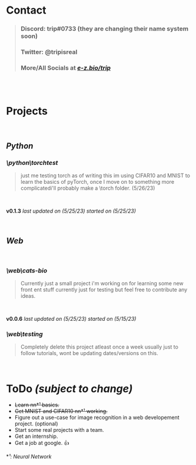 # **Contact**

> ### Discord: trip#0733 (they are changing their name system soon)
> ### Twitter: @tripisreal
> ### More/All Socials at *[e-z.bio/trip](https://e-z.bio/trip)*

<br>
<br>

# **Projects**

<br>

## ***Python***

### *\python\torchtest*

> just me testing torch as of writing this im using CIFAR10 and MNIST to learn the basics of pyTorch, once I move on to something more complicatedi'll probably make a \torch folder. (5/26/23)
<br>

**v0.1.3** *last updated on (5/25/23) started on (5/25/23)*

<br>

## ***Web***

<br>

### *\web\cats-bio*

> Currently just a small project i'm working on for learning some new front ent stuff currently just for testing but feel free to contribute any ideas.
<br>

**v0.0.6** *last updated on (5/25/23) started on (5/15/23)*

### *\web\testing*

> Completely delete this project atleast once a week usually just to follow tutorials, wont be updating dates/versions on this.

<br>

# **ToDo** ***(subject to change)***

- ~~Learn nn*¹ basics.~~
- ~~Get MNIST and CIFAR10 nn*¹ working.~~
- Figure out a use-case for image recognition in a web developement project. (optional)
- Start some real projects with a team.
- Get an internship.
- Get a job at google. 👍

**¹: Neural Network*
